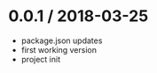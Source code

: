 0.0.1 / 2018-03-25 
==================

  * package.json updates
  * first working version
  * project init
